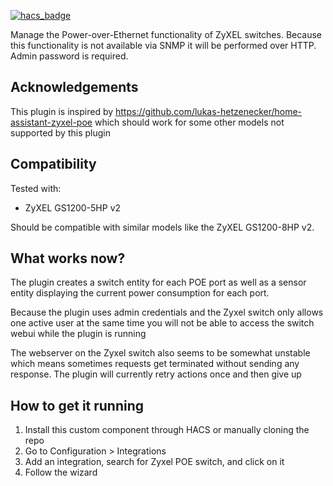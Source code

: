 [![hacs_badge](https://img.shields.io/badge/HACS-Default-41BDF5.svg?style=for-the-badge)](https://github.com/hacs/integration)

Manage the Power-over-Ethernet functionality of ZyXEL switches.
Because this functionality is not available via SNMP it will be performed over HTTP. Admin password is required.

## Acknowledgements

This plugin is inspired by https://github.com/lukas-hetzenecker/home-assistant-zyxel-poe which should work for some other models not supported by this plugin

## Compatibility

Tested with: 

- ZyXEL GS1200-5HP v2

Should be compatible with similar models like the ZyXEL GS1200-8HP v2.

## What works now?

The plugin creates a switch entity for each POE port as well as a sensor entity displaying the current power consumption for each port.

Because the plugin uses admin credentials and the Zyxel switch only allows one active user at the same time you will not be able to access the switch webui while the plugin is running

The webserver on the Zyxel switch also seems to be somewhat unstable which means sometimes requests get terminated without sending any response. The plugin will currently retry actions once and then give up

## How to get it running

1. Install this custom component through HACS or manually cloning the repo
2. Go to Configuration > Integrations
3. Add an integration, search for Zyxel POE switch, and click on it
4. Follow the wizard
